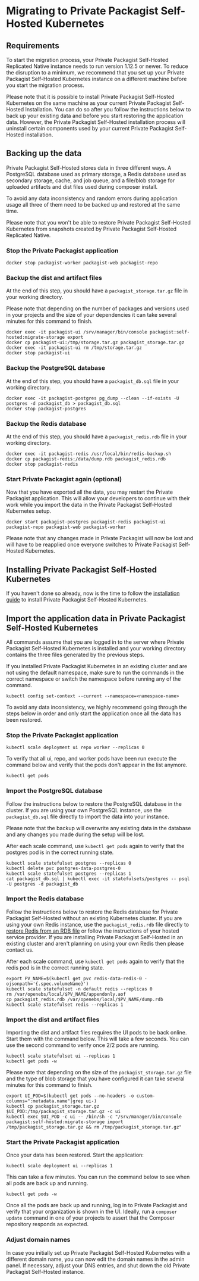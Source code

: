 # Migrating to Private Packagist Self-Hosted Kubernetes
##

## Requirements

To start the migration process, your Private Packagist Self-Hosted Replicated Native instance needs to run version 1.12.5 or newer.
To reduce the disruption to a minimum, we recommend that you set up your Private Packagist Self-Hosted Kubernetes
instance on a different machine before you start the migration process.

Please note that it is possible to install Private Packagist Self-Hosted Kubernetes on the same machine as your current
Private Packagist Self-Hosted Installation. You can do so after you follow the instructions below to back up your existing data
and before you start restoring the application data. However, the Private Packagist Self-Hosted installation process will uninstall
certain components used by your current Private Packagist Self-Hosted installation. 

## Backing up the data

Private Packagist Self-Hosted stores data in three different ways. A PostgreSQL database used as primary storage,
a Redis database used as secondary storage, cache, and job queue, and a file/blob storage for uploaded artifacts and dist
files used during composer install.

To avoid any data inconsistency and random errors during application usage all three of them need to be backed up and restored at the same time.

Please note that you won't be able to restore Private Packagist Self-Hosted Kubernetes from snapshots created by Private Packagist Self-Hosted Replicated Native.

### Stop the Private Packagist application

```
docker stop packagist-worker packagist-web packagist-repo
```

### Backup the dist and artifact files

At the end of this step, you should have a `packagist_storage.tar.gz` file in your working directory.

Please note that depending on the number of packages and versions used in your projects and the size of your dependencies
it can take several minutes for this command to finish.

```
docker exec -it packagist-ui /srv/manager/bin/console packagist:self-hosted:migrate-storage export
docker cp packagist-ui:/tmp/storage.tar.gz packagist_storage.tar.gz
docker exec -it packagist-ui rm /tmp/storage.tar.gz
docker stop packagist-ui
```

### Backup the PostgreSQL database

At the end of this step, you should have a `packagist_db.sql` file in your working directory.

```
docker exec -it packagist-postgres pg_dump --clean --if-exists -U postgres -d packagist_db > packagist_db.sql
docker stop packagist-postgres
```

### Backup the Redis database

At the end of this step, you should have a `packagist_redis.rdb` file in your working directory.

```
docker exec -it packagist-redis /usr/local/bin/redis-backup.sh
docker cp packagist-redis:/data/dump.rdb packagist_redis.rdb
docker stop packagist-redis
```

### Start Private Packagist again (optional)

Now that you have exported all the data, you may restart the Private Packagist application. This will allow your developers
to continue with their work while you import the data in the Private Packagist Self-Hosted Kubernetes setup.

```
docker start packagist-postgres packagist-redis packagist-ui packagist-repo packagist-web packagist-worker    
```

Please note that any changes made in Private Packagist will now be lost and will have to be reapplied once everyone switches to Private Packagist Self-Hosted Kubernetes.

## Installing Private Packagist Self-Hosted Kubernetes
If you haven't done so already, now is the time to follow the [installation guide](./kubernetes.md) to install Private Packagist Self-Hosted Kubernetes.

## Import the application data in Private Packagist Self-Hosted Kubernetes

All commands assume that you are logged in to the server where Private Packagist Self-Hosted Kubernetes is installed
and your working directory contains the three files generated by the previous steps.

If you installed Private Packagist Kubernetes in an existing cluster and are not using the default namespace,
make sure to run the commands in the correct namespace or switch the namespace before running any of the command.

```
kubectl config set-context --current --namespace=<namespace-name>
```

To avoid any data inconsistency, we highly recommend going through the steps below in order and only start the application
once all the data has been restored.

### Stop the Private Packagist application

```
kubectl scale deployment ui repo worker --replicas 0
```

To verify that all ui, repo, and worker pods have been run execute the command below and verify that the pods don't appear in the list anymore.
```
kubectl get pods
```

### Import the PostgreSQL database

Follow the instructions below to restore the PostgreSQL database in the cluster.
If you are using your own PostgreSQL instance, use the `packagist_db.sql` file directly to import the data into your instance.

Please note that the backup will overwrite any existing data in the database and any changes you made during the setup will be lost.

After each scale command, use `kubectl get pods` again to verify that the postgres pod is in the correct running state.

```
kubectl scale statefulset postgres --replicas 0
kubectl delete pvc postgres-data-postgres-0
kubectl scale statefulset postgres --replicas 1
cat packagist_db.sql | kubectl exec -it statefulsets/postgres -- psql -U postgres -d packagist_db
```

### Import the Redis database

Follow the instructions below to restore the Redis database for Private Packagist Self-Hosted without an existing Kubernetes cluster.
If you are using your own Redis instance, use the `packagist_redis.rdb` file directly to [restore Redis from an RDB file](https://redis.io/learn/guides/import#restore-an-rdb-file) or follow the instructions of your hosted service provider.
If you are installing Private Packagist Self-Hosted in an existing cluster and aren't planning on using your own Redis then please contact us.

After each scale command, use `kubectl get pods` again to verify that the redis pod is in the correct running state.

```
export PV_NAME=$(kubectl get pvc redis-data-redis-0 -ojsonpath='{.spec.volumeName}')
kubectl scale statefulset -n default redis --replicas 0
rm /var/openebs/local/$PV_NAME/appendonly.aof
cp packagist_redis.rdb /var/openebs/local/$PV_NAME/dump.rdb
kubectl scale statefulset redis --replicas 1
```

### Import the dist and artifact files

Importing the dist and artifact files requires the UI pods to be back online. Start them with the command below. This will take a few seconds.
You can use the second command to verify once 2/2 pods are running.
```
kubectl scale statefulset ui --replicas 1
kubectl get pods -w
```

Please note that depending on the size of the `packagist_storage.tar.gz` file and the type of blob storage that you have configured
it can take several minutes for this command to finish.

```
export UI_POD=$(kubectl get pods --no-headers -o custom-columns=":metadata.name"|grep ui-)
kubectl cp packagist_storage.tar.gz $UI_POD:/tmp/packagist_storage.tar.gz -c ui
kubectl exec $UI_POD -c ui -- /bin/sh -c "/srv/manager/bin/console packagist:self-hosted:migrate-storage import /tmp/packagist_storage.tar.gz && rm /tmp/packagist_storage.tar.gz" 
```

### Start the Private Packagist application

Once your data has been restored. Start the application:

```
kubectl scale deployment ui --replicas 1
```

This can take a few minutes. You can run the command below to see when all pods are back up and running.

```
kubectl get pods -w
```

Once all the pods are back up and running, log in to Private Packagist and verify that your organization is shown in the UI.
Ideally, run a `composer update` command in one of your projects to assert that the Composer repository responds as expected.

### Adjust domain names

In case you initially set up Private Packagist Self-Hosted Kubernetes with a different domain name, you can now edit the
domain names in the admin panel. If necessary, adjust your DNS entries, and shut down the old Private Packagist Self-Hosted instance.
